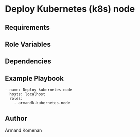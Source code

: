 Deploy Kubernetes (k8s) node
============================


Requirements
------------


Role Variables
--------------


Dependencies
------------


Example Playbook
----------------

```
- name: Deploy kubernetes node
  hosts: localhost
  roles:
    - armandk.kubernetes-node
```


Author
-------
Armand Komenan